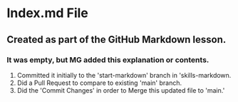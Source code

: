 # Index.md File
## Created as part of the GitHub Markdown lesson.
### It was empty, but MG added this explanation or contents.
1) Committed it initially to the 'start-markdown' branch in 'skills-markdown.
2) Did a Pull Request to compare to existing 'main' branch.
3) Did the 'Commit Changes' in order to Merge this updated file to 'main.'
